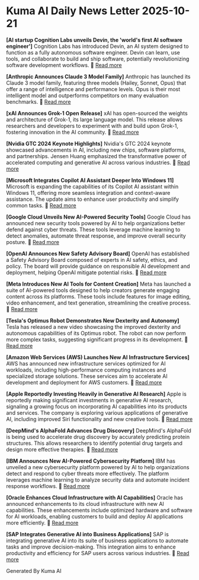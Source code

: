 # Kuma AI Daily News Letter 2025-10-21 

**[AI startup Cognition Labs unveils Devin, the 'world's first AI software engineer']**
Cognition Labs has introduced Devin, an AI system designed to function as a fully autonomous software engineer. Devin can learn, use tools, and collaborate to build and ship software, potentially revolutionizing software development workflows.
🔗 [Read more](https://www.cognition-labs.com/blog)

**[Anthropic Announces Claude 3 Model Family]**
Anthropic has launched its Claude 3 model family, featuring three models (Hailey, Sonnet, Opus) that offer a range of intelligence and performance levels. Opus is their most intelligent model and outperforms competitors on many evaluation benchmarks.
🔗 [Read more](https://www.anthropic.com/news/claude-3-family)

**[xAI Announces Grok-1 Open Release]**
xAI has open-sourced the weights and architecture of Grok-1, its large language model. This release allows researchers and developers to experiment with and build upon Grok-1, fostering innovation in the AI community.
🔗 [Read more](https://x.ai/blog/grok-os)

**[Nvidia GTC 2024 Keynote Highlights]**
Nvidia's GTC 2024 keynote showcased advancements in AI, including new chips, software platforms, and partnerships. Jensen Huang emphasized the transformative power of accelerated computing and generative AI across various industries.
🔗 [Read more](https://nvidianews.nvidia.com/)

**[Microsoft Integrates Copilot AI Assistant Deeper Into Windows 11]**
Microsoft is expanding the capabilities of its Copilot AI assistant within Windows 11, offering more seamless integration and context-aware assistance. The update aims to enhance user productivity and simplify common tasks.
🔗 [Read more](https://blogs.microsoft.com/blog/)

**[Google Cloud Unveils New AI-Powered Security Tools]**
Google Cloud has announced new security tools powered by AI to help organizations better defend against cyber threats. These tools leverage machine learning to detect anomalies, automate threat response, and improve overall security posture.
🔗 [Read more](https://cloud.google.com/blog/)

**[OpenAI Announces New Safety Advisory Board]**
OpenAI has established a Safety Advisory Board composed of experts in AI safety, ethics, and policy. The board will provide guidance on responsible AI development and deployment, helping OpenAI mitigate potential risks.
🔗 [Read more](https://openai.com/blog/)

**[Meta Introduces New AI Tools for Content Creation]**
Meta has launched a suite of AI-powered tools designed to help creators generate engaging content across its platforms. These tools include features for image editing, video enhancement, and text generation, streamlining the creative process.
🔗 [Read more](https://about.fb.com/news/)

**[Tesla's Optimus Robot Demonstrates New Dexterity and Autonomy]**
Tesla has released a new video showcasing the improved dexterity and autonomous capabilities of its Optimus robot. The robot can now perform more complex tasks, suggesting significant progress in its development.
🔗 [Read more](https://www.tesla.com/)

**[Amazon Web Services (AWS) Launches New AI Infrastructure Services]**
AWS has announced new infrastructure services optimized for AI workloads, including high-performance computing instances and specialized storage solutions. These services aim to accelerate AI development and deployment for AWS customers.
🔗 [Read more](https://aws.amazon.com/blogs/)

**[Apple Reportedly Investing Heavily in Generative AI Research]**
Apple is reportedly making significant investments in generative AI research, signaling a growing focus on incorporating AI capabilities into its products and services. The company is exploring various applications of generative AI, including improved Siri functionality and new creative tools.
🔗 [Read more](https://www.apple.com/newsroom/)

**[DeepMind's AlphaFold Advances Drug Discovery]**
DeepMind's AlphaFold is being used to accelerate drug discovery by accurately predicting protein structures. This allows researchers to identify potential drug targets and design more effective therapies.
🔗 [Read more](https://www.deepmind.com/blog)

**[IBM Announces New AI-Powered Cybersecurity Platform]**
IBM has unveiled a new cybersecurity platform powered by AI to help organizations detect and respond to cyber threats more effectively. The platform leverages machine learning to analyze security data and automate incident response workflows.
🔗 [Read more](https://newsroom.ibm.com/)

**[Oracle Enhances Cloud Infrastructure with AI Capabilities]**
Oracle has announced enhancements to its cloud infrastructure with new AI capabilities. These enhancements include optimized hardware and software for AI workloads, enabling customers to build and deploy AI applications more efficiently.
🔗 [Read more](https://www.oracle.com/news/)

**[SAP Integrates Generative AI into Business Applications]**
SAP is integrating generative AI into its suite of business applications to automate tasks and improve decision-making. This integration aims to enhance productivity and efficiency for SAP users across various industries.
🔗 [Read more](https://news.sap.com/)

Generated By Kuma AI